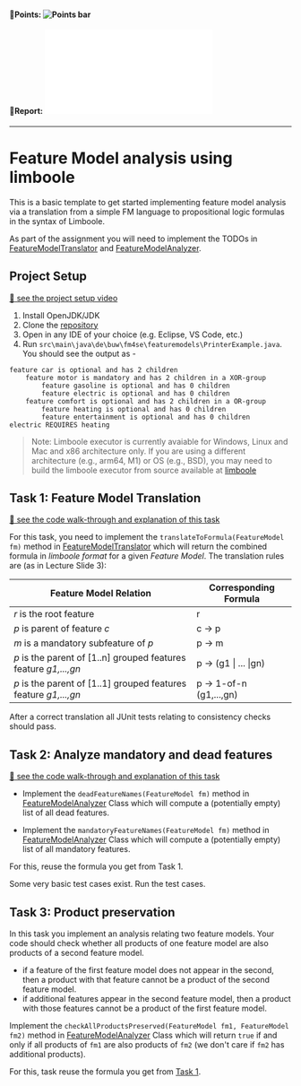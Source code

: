 #### 💯Points: ![Points bar](../../blob/badges/.github/badges/points-bar.svg)

#### 📝Report: ![Report](../../blob/badges/report.md)
---



# Feature Model analysis using limboole

This is a basic template to get started implementing feature model analysis via a translation from a simple FM language to propositional logic formulas in the syntax of Limboole.

As part of the assignment you will need to implement the TODOs in [FeatureModelTranslator](https://github.com/se-buw/fm4se-featuremodels/blob/main/src/main/java/de/buw/fm4se/featuremodels/FeatureModelTranslator.java) and [FeatureModelAnalyzer](https://github.com/se-buw/fm4se-featuremodels/blob/main/src/main/java/de/buw/fm4se/featuremodels/FeatureModelAnalyzer.java).

## Project Setup

[📼 see the project setup video](https://www.youtube.com/watch?v=40MA55S3F8c&list=PLGyeoukah9NYNMJhcHXLjAGN294O2uXCB&index=6)

1. Install OpenJDK/JDK 
2. Clone the [repository](https://github.com/se-buw/fm4se-featuremodels.git)
3. Open in any IDE of your choice (e.g. Eclipse, VS Code, etc.)
4. Run `src\main\java\de\buw\fm4se\featuremodels\PrinterExample.java`. You should see the output as - 
```
feature car is optional and has 2 children
    feature motor is mandatory and has 2 children in a XOR-group
        feature gasoline is optional and has 0 children
        feature electric is optional and has 0 children
    feature comfort is optional and has 2 children in a OR-group
        feature heating is optional and has 0 children
        feature entertainment is optional and has 0 children
electric REQUIRES heating
```
> Note: Limboole executor is currently avaiable for Windows, Linux and Mac and x86 architecture only. If you are using a different architecture (e.g., arm64, M1) or OS (e.g., BSD), you may need to build the limboole executor from source available at [limboole](https://fmv.jku.at/limboole/)

## Task 1: Feature Model Translation

[📼 see the code walk-through and explanation of this task](https://www.youtube.com/watch?v=qa08IzWqSQs&list=PLGyeoukah9NYNMJhcHXLjAGN294O2uXCB&index=7)

For this task, you need to implement the `translateToFormula(FeatureModel fm)` method in [FeatureModelTranslator](https://github.com/se-buw/fm4se-featuremodels/blob/main/src/main/java/de/buw/fm4se/featuremodels/FeatureModelTranslator.java)  which will return the combined formula in _limboole format_ for a given _Feature Model_.
The translation rules are (as in Lecture Slide 3):


| Feature Model Relation      | Corresponding Formula |  
| ----------------------      | --------------------- |
| _r_ is the root feature     | r                     |
| _p_ is parent of feature _c_   | c -> p             |
| _m_ is a mandatory subfeature of _p_   | p -> m     |
| _p_ is the parent of [1..n] grouped features feature _g1,...,gn_   | p -> (g1 \| ... \|gn) |
| _p_ is the parent of [1..1] grouped features feature _g1,...,gn_   | p -> 1-of-n (g1,...,gn) |

After a correct translation all JUnit tests relating to consistency checks should pass.


## Task 2: Analyze mandatory and dead features

[📼 see the code walk-through and explanation of this task](https://www.youtube.com/watch?v=xrLvDfDfRnQ&list=PLGyeoukah9NYNMJhcHXLjAGN294O2uXCB&index=8)


- Implement the ``deadFeatureNames(FeatureModel fm)`` method in [FeatureModelAnalyzer](https://github.com/se-buw/fm4se-featuremodels/blob/main/src/main/java/de/buw/fm4se/featuremodels/FeatureModelAnalyzer.java) Class which will compute a (potentially empty) list of all dead features. 

- Implement the ``mandatoryFeatureNames(FeatureModel fm)`` method in [FeatureModelAnalyzer](https://github.com/se-buw/fm4se-featuremodels/blob/main/src/main/java/de/buw/fm4se/featuremodels/FeatureModelAnalyzer.java) Class which will compute a (potentially empty) list of all mandatory features. 

For this, reuse the formula you get from Task 1.

Some very basic test cases exist. Run the test cases. 

## Task 3: Product preservation

In this task you implement an analysis relating two feature models. Your code should check whether all products of one feature model are also products of a second feature model.

- if a feature of the first feature model does not appear in the second, then a product with that feature cannot be a product of the second feature model.
- if additional features appear in the second feature model, then a product with those features cannot be a product of the first feature model.

Implement the ``checkAllProductsPreserved(FeatureModel fm1, FeatureModel fm2)`` method in [FeatureModelAnalyzer](https://github.com/se-buw/fm4se-featuremodels/blob/main/src/main/java/de/buw/fm4se/featuremodels/FeatureModelAnalyzer.java) Class which will return ``true`` if and only if all products of ``fm1`` are also products of ``fm2`` (we don't care if ``fm2`` has additional products). 

For this, task reuse the formula you get from [Task 1](#task-1-feature-model-translation).
